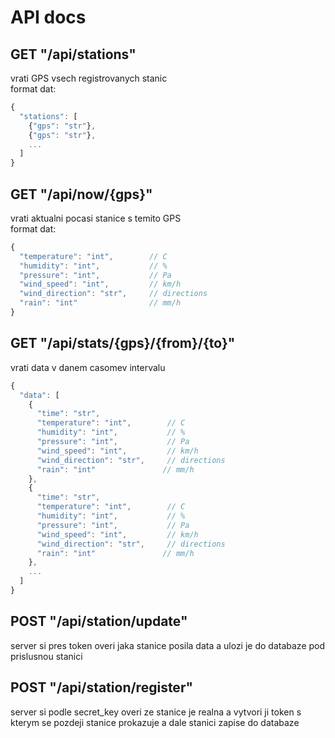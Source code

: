# API docs

## GET "/api/stations"
vrati GPS vsech registrovanych stanic <br/> 
format dat:
```javascript
{
  "stations": [
    {"gps": "str"},
    {"gps": "str"},
    ...
  ]
}
```

## GET "/api/now/{gps}"
vrati aktualni pocasi stanice s temito GPS <br/> 
format dat:
```javascript
{
  "temperature": "int",        // C
  "humidity": "int",           // %
  "pressure": "int",           // Pa
  "wind_speed": "int",         // km/h
  "wind_direction": "str",     // directions
  "rain": "int"                // mm/h 
}
```

## GET "/api/stats/{gps}/{from}/{to}"
vrati data v danem casomev intervalu <br/>
```javascript
{
  "data": [
    {
      "time": "str",
      "temperature": "int",        // C
      "humidity": "int",           // %
      "pressure": "int",           // Pa
      "wind_speed": "int",         // km/h
      "wind_direction": "str",     // directions
      "rain": "int"               // mm/h 
    },
    {
      "time": "str",
      "temperature": "int",        // C
      "humidity": "int",           // %
      "pressure": "int",           // Pa
      "wind_speed": "int",         // km/h
      "wind_direction": "str",     // directions
      "rain": "int"               // mm/h 
    },
    ...
  ]
}
```

## POST "/api/station/update"
server si pres token overi jaka stanice posila data a ulozi je do databaze pod prislusnou stanici

## POST "/api/station/register"
server si podle secret_key overi ze stanice je realna a vytvori ji token s kterym se pozdeji stanice prokazuje a dale stanici zapise do databaze

